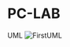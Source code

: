 # PC-LAB
UML
![FirstUML](https://user-images.githubusercontent.com/61989628/79944172-dbddc280-8438-11ea-9ec4-73eddc8d4ae3.png)

